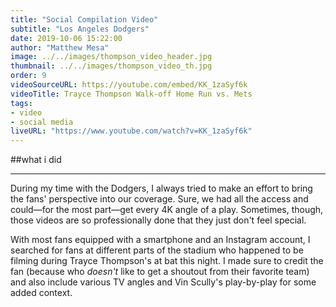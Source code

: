 ```yaml
---
title: "Social Compilation Video"
subtitle: "Los Angeles Dodgers"
date: 2019-10-06 15:22:00
author: "Matthew Mesa"
image: ../../images/thompson_video_header.jpg
thumbnail: ../../images/thompson_video_th.jpg
order: 9
videoSourceURL: https://youtube.com/embed/KK_1zaSyf6k
videoTitle: Trayce Thompson Walk-off Home Run vs. Mets
tags:
- video
- social media
liveURL: "https://www.youtube.com/watch?v=KK_1zaSyf6k"
---
```


##what i did

***

During my time with the Dodgers, I always tried to make an effort to bring the fans' perspective into our coverage. Sure, we had all the access and could—for the most part—get every 4K angle of a play. Sometimes, though, those videos are so professionally done that they just don't feel special.

With most fans equipped with a smartphone and an Instagram account, I searched for fans at different parts of the stadium who happened to be filming during Trayce Thompson's at bat this night. I made sure to credit the fan (because who *doesn't* like to get a shoutout from their favorite team) and also include various TV angles and Vin Scully's play-by-play for some added context.

